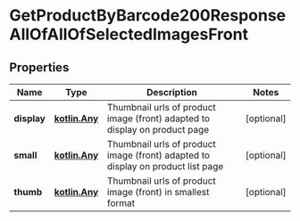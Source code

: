 
# GetProductByBarcode200ResponseAllOfAllOfSelectedImagesFront

## Properties
| Name | Type | Description | Notes |
| ------------ | ------------- | ------------- | ------------- |
| **display** | [**kotlin.Any**](.md) | Thumbnail urls of product image (front) adapted to display on product page  |  [optional] |
| **small** | [**kotlin.Any**](.md) | Thumbnail urls of product image (front) adapted to display on product list page  |  [optional] |
| **thumb** | [**kotlin.Any**](.md) | Thumbnail urls of product image (front) in smallest format  |  [optional] |



